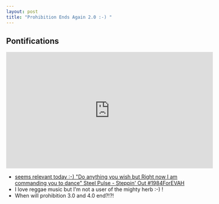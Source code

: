```yaml
---
layout: post
title: "Prohibition Ends Again 2.0 :-) "
---
```


## Pontifications

<iframe width="560" height="315" src="https://www.youtube.com/embed/FphO_5BZuKk" frameborder="0" allow="autoplay; encrypted-media" allowfullscreen></iframe>

* [seems relevant today :-) "Do anything you wish but Right now I am commanding you to dance" Steel Pulse - Steppin' Out #1984ForEVAH](https://twitter.com/rtanglao/status/1052785511218077696) 
* I love reggae music but I'm not a user of the mighty herb :-) !
* When will prohibition 3.0 and 4.0 end?!?!
